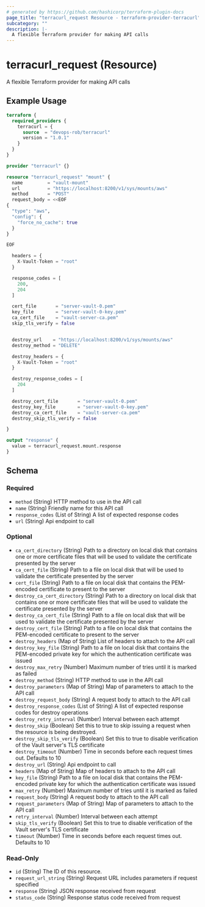 ```yaml
---
# generated by https://github.com/hashicorp/terraform-plugin-docs
page_title: "terracurl_request Resource - terraform-provider-terracurl"
subcategory: ""
description: |-
  A flexible Terraform provider for making API calls
---
```


# terracurl_request (Resource)

A flexible Terraform provider for making API calls

## Example Usage

```terraform
terraform {
  required_providers {
    terracurl = {
      source  = "devops-rob/terracurl"
      version = "1.0.1"
    }
  }
}

provider "terracurl" {}

resource "terracurl_request" "mount" {
  name         = "vault-mount"
  url          = "https://localhost:8200/v1/sys/mounts/aws"
  method       = "POST"
  request_body = <<EOF
{
  "type": "aws",
  "config": {
    "force_no_cache": true
  }
}

EOF

  headers = {
    X-Vault-Token = "root"
  }

  response_codes = [
    200,
    204
  ]

  cert_file       = "server-vault-0.pem"
  key_file        = "server-vault-0-key.pem"
  ca_cert_file    = "vault-server-ca.pem"
  skip_tls_verify = false


  destroy_url    = "https://localhost:8200/v1/sys/mounts/aws"
  destroy_method = "DELETE"

  destroy_headers = {
    X-Vault-Token = "root"
  }

  destroy_response_codes = [
    204
  ]

  destroy_cert_file       = "server-vault-0.pem"
  destroy_key_file        = "server-vault-0-key.pem"
  destroy_ca_cert_file    = "vault-server-ca.pem"
  destroy_skip_tls_verify = false

}

output "response" {
  value = terracurl_request.mount.response
}
```

<!-- schema generated by tfplugindocs -->
## Schema

### Required

- `method` (String) HTTP method to use in the API call
- `name` (String) Friendly name for this API call
- `response_codes` (List of String) A list of expected response codes
- `url` (String) Api endpoint to call

### Optional

- `ca_cert_directory` (String) Path to a directory on local disk that contains one or more certificate files that will be used to validate the certificate presented by the server
- `ca_cert_file` (String) Path to a file on local disk that will be used to validate the certificate presented by the server
- `cert_file` (String) Path to a file on local disk that contains the PEM-encoded certificate to present to the server
- `destroy_ca_cert_directory` (String) Path to a directory on local disk that contains one or more certificate files that will be used to validate the certificate presented by the server
- `destroy_ca_cert_file` (String) Path to a file on local disk that will be used to validate the certificate presented by the server
- `destroy_cert_file` (String) Path to a file on local disk that contains the PEM-encoded certificate to present to the server
- `destroy_headers` (Map of String) List of headers to attach to the API call
- `destroy_key_file` (String) Path to a file on local disk that contains the PEM-encoded private key for which the authentication certificate was issued
- `destroy_max_retry` (Number) Maximum number of tries until it is marked as failed
- `destroy_method` (String) HTTP method to use in the API call
- `destroy_parameters` (Map of String) Map of parameters to attach to the API call
- `destroy_request_body` (String) A request body to attach to the API call
- `destroy_response_codes` (List of String) A list of expected response codes for destroy operations
- `destroy_retry_interval` (Number) Interval between each attempt
- `destroy_skip` (Boolean) Set this to true to skip issuing a request when the resource is being destroyed.
- `destroy_skip_tls_verify` (Boolean) Set this to true to disable verification of the Vault server's TLS certificate
- `destroy_timeout` (Number) Time in seconds before each request times out. Defaults to 10
- `destroy_url` (String) Api endpoint to call
- `headers` (Map of String) Map of headers to attach to the API call
- `key_file` (String) Path to a file on local disk that contains the PEM-encoded private key for which the authentication certificate was issued
- `max_retry` (Number) Maximum number of tries until it is marked as failed
- `request_body` (String) A request body to attach to the API call
- `request_parameters` (Map of String) Map of parameters to attach to the API call
- `retry_interval` (Number) Interval between each attempt
- `skip_tls_verify` (Boolean) Set this to true to disable verification of the Vault server's TLS certificate
- `timeout` (Number) Time in seconds before each request times out. Defaults to 10

### Read-Only

- `id` (String) The ID of this resource.
- `request_url_string` (String) Request URL includes parameters if request specified
- `response` (String) JSON response received from request
- `status_code` (String) Response status code received from request
